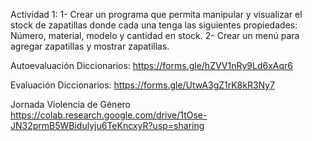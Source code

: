 Actividad 1:
1- Crear un programa que permita manipular y visualizar el stock de zapatillas donde cada una tenga las siguientes propiedades: Número, material, modelo y cantidad en stock.
2- Crear un menú para agregar zapatillas y mostrar zapatillas.




Autoevaluación Diccionarios:
https://forms.gle/hZVV1nRy9Ld6xAqr6


Evaluación Diccionarios: https://forms.gle/UtwA3gZ1rK8kR3Ny7

Jornada Violencia de Género
https://colab.research.google.com/drive/1tOse-JN32prmB5WBidulyju6TeKncxyR?usp=sharing
